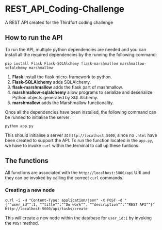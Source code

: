 # REST_API_Coding-Challenge
A REST API created for the Thirdfort coding challenge

## How to run the API
To run the API, multiple python dependencies are needed and you can install all the required dependencies by the running the following command:
```
pip install Flask Flask-SQLAlchemy flask-marshmallow marshmallow-sqlalchemy marshmallow
```
1.  **Flask** install the flask micro-framework to python.
2.  **Flask-SQLAlchemy** adds SQLAlchemy.
3.  **flask-marshmallow** adds the flask part of mashmallow.
4.  **marshmallow-sqlalchemy** allow programs to serialize and deserialize Python objects generated by SQLAlchemy.
5.  **marshmallow** adds the Marshmallow functionality.

Once all the dependencies have been installed, the following command can be runned to initialise the server:
```
python app.py
```
This should initialise a server at `http://localhost:5000`, since no `.html` have been created to support the API. To run the function located in the `app.py`, we have to invoke `curl` within the terminal to call up these funtions.

## The functions
All functions are associated with the `http://localhost:5000/api` URI and they can be invoked by calling the correct `curl` commands.

### Creating a new node
```
curl -i -H "Content-Type: application/json" -X POST -d "{""user_id"":1, ""title"":""Do work"", ""description"":""REST API""}" http://localhost:5000/api/tasks/create
```
This will create a new node within the database for `user_id:1` by invoking the `POST` method.
